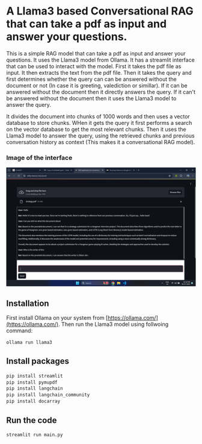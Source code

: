 # A Llama3 based Conversational RAG that can take a pdf as input and answer your questions.

This is a simple RAG model that can take a pdf as input and answer your questions. It uses the Llama3 model from Ollama. It has a streamlit interface that can be used to interact with the model. First it takes the pdf file as input. It then extracts the text from the pdf file. Then it takes the query and first determines whether the query can can be answered without the document or not (In case it is greeting, valediction or simillar). If it can be answered without the document then it directly answers the query. If it can't be answered without the document then it uses the Llama3 model to answer the query.

It divides the document into chunks of 1000 words and then uses a vector database to store chunks. WHen it gets the query it first performs a search on the vector database to get the most relevant chunks. Then it uses the Llama3 model to answer the query, using the retrieved chunks and previous conversation history as context (This makes  it a conversational RAG model).

### Image of the interface
![Image of the interface](https://raw.githubusercontent.com/Shlok-Jain/RAG-based-pdf-question-answer/main/image.png)

## Installation
First install Ollama on your system from [https://ollama.com/](https://ollama.com/).
Then run the Llama3 model using follwoing command:
```bash
ollama run llama3
```

## Install packages
```bash
pip install streamlit
pip install pymupdf
pip install langchain
pip install langchain_community
pip install docarray
```

## Run the code
```bash
streamlit run main.py
```